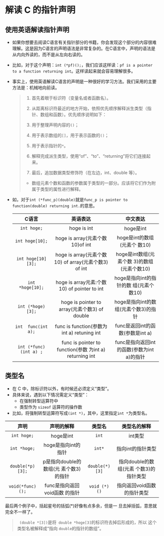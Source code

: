 # 解读 C 的指针声明

## 使用英语解读指针声明

- 如果你想要去阅读C语言有关指针部分的书籍，你会发现这个部分的内容很难理解。这是因为C语言的声明语法是非常复杂的。在C语言中，声明的语法是从内向外读的，而不是从左向右读的。

- 比如，对于这个声明：``int (*pf)();``，我们应该这样读：``pf is a pointer to a function returning int``。这样读起来就会容易理解很多。

- 事实上，使用英语解读C语言的声明是一种很好的学习方法。我们采用的主要方法是：机械地向前读。

	> 1. 首先着眼于标识符（变量名或者函数名）。
	>
	> 2. 从距离标识符最近的地方开始，依照优先顺序解释派生类型（指 针、数组和函数）。优先顺序说明如下：
	>
	> 	1. 用于整理声明内容的`()`；
	> 	2. 用于表示数组的`[]`，用于表示函数的`()`；
	> 	3. 用于表示指针的`*`。
	>
	> 3. 解释完成派生类型，使用“of”、“to”、“returning”将它们连接起来。
	>
	> 4. 最后，追加数据类型修饰符（在左边，int、double 等）。
	>
	> 	
	>
	> - 数组元素个数和函数的参数属于类型的一部分。应该将它们作为附属于类型的属性进行解释。

- 如，对于`int (*func_p)(double)`就是`func_p is pointer to function(double) returning int.`的意思。

	|         C语言          |                        英语表达                         |                  中文表达                   |
	| :--------------------: | :-----------------------------------------------------: | :-----------------------------------------: |
	|      `int hoge;`       |                      hoge  is int                       |                  hoge是int                  |
	|    `int hoge[10];`     |            hoge  is array(元素个数10)of int             |        hoge是int的数组(元素个 数10)         |
	|   `int hoge[10][3];`   |  hoge  is array(元素个数10) of array(元素个数3) of int  | hoge是int数组(元素个数 3)的数组(元素个数10) |
	|    `int *hoge[10];`    |      hoge  is array元素:个数10) of pointer to int       |   hoge是指向int的指针的数 组(元素个数10)    |
	|   `int (*hoge) [3];`   |     hoge  is pointer to array(元素个数3) of double      |    hoge是指向int的数组(元素个数3)的指针     |
	|  `int  func(int a);`   |       func is  function(参数为int a) retuning int       |      func是返回int的函数(参数是int a)       |
	| `int (*func)(int a) ;` | func is pointer to function(参数 为int a) returning int | func是指向返回int的函数(参数为int a)的指针  |

## 类型名

- 在 C 中，除标识符以外，有时候还必须定义“类型”。 
- 具体来说，遇到以下情况需定义“类型”： 
	- 在强制转型运算符中
	- 类型作为 `sizeof` 运算符的操作数
- 比如，将强制转型运算符写成`(int *)`，其中，这里指定`int *`为类型名。



|       声明       |              声明的解释               |     类型名     |              类型名的解释              |
| :--------------: | :-----------------------------------: | :------------: | :------------------------------------: |
|   `int hoge;`    |               hoge是int               |     `int`      |                int类型                 |
|   `int *hoge;`   |          hoge是指向int的指针          |     `int*`     |           指向int的指针类型            |
| `double(*p)[3];` | p是指向double的数组(元 素个数3)的指针 | `double(*)[3]` | 指向double的数组(元素 个数3)的指针类型 |
| `void(*func)();` |     func是指向返回void函数 的指针     |  `void (*)()`  |       指向返回void函数的指针类型       |

最后两个例子中，括起星号的括弧(*)好像有点多余，但是一 旦去掉括弧，意思就完全不一样了。

> ` (double *[3])`是将` double *hoge[3]`的标识符去掉后形成的，所以 这个类型名被解释成“指向 `double`的指针的数组”。

